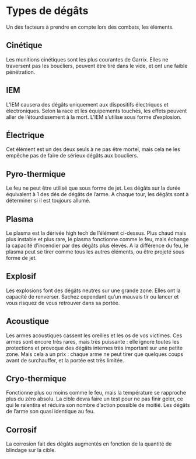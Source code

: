 # Types de dégâts

Un des facteurs à prendre en compte lors des combats, les éléments.

## Cinétique

Les munitions cinétiques sont les plus courantes de Garrix. Elles ne traversent pas les boucliers, peuvent être tiré dans le vide, et ont une faible pénétration.

## IEM

L’IEM causera des dégâts uniquement aux dispositifs électriques et électroniques. Selon la race et les équipements touchés, les effets peuvent aller de l’étourdissement à la mort.
L’IEM s’utilise sous forme d’explosion.

## Électrique

Cet élément est un des deux seuls à ne pas être mortel, mais cela ne les empêche pas de faire de sérieux dégâts aux boucliers.

## Pyro-thermique

Le feu ne peut être utilisé que sous forme de jet.
Les dégâts sur la durée équivalent à 1 des dés de dégâts de l’arme. A chaque tour, les dégâts sont à déterminer si il est toujours allumé.

## Plasma

Le plasma est la dérivée high tech de l’élément ci-dessus. Plus chaud mais plus instable et plus rare, le plasma fonctionne comme le feu, mais échange la capacité d’incendier par des dégâts plus élevés.
A la différence du feu, le plasma peut se tirer comme tous les autres éléments, ou être projeté sous forme de jet.

## Explosif

Les explosions font des dégâts neutres sur une grande zone. Elles ont la capacité de renverser.
Sachez cependant qu’un mauvais tir ou lancer et vous risquez de vous retrouver dans sa portée.

## Acoustique

Les armes acoustiques cassent les oreilles et les os de vos victimes. 
Ces armes sont encore très rares, mais très puissante : elle ignore toutes les protections et provoque des dégâts internes très important sur une petite zone. Mais cela a un prix : chaque arme ne peut tirer que quelques coups avant de surchauffer, et la portée est très limitée.

## Cryo-thermique

Fonctionne plus ou moins comme le feu, mais la température se rapproche plus du zéro absolu. 
La cible devra faire un test pour ne pas finir geler, ce qui le ralentira et réduira son nombre d’action possible de moitié. Les dégâts de l’arme son quasi identique au feu.

## Corrosif

La corrosion fait des dégâts augmentés en fonction de la quantité de blindage sur la cible. 
